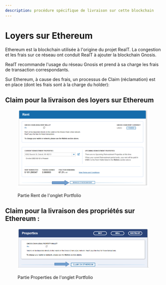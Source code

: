 ```yaml
---
description: procédure spécifique de livraison sur cette blockchain
---
```


# Loyers sur Ethereum

Ethereum est la blockchain utilisée à l'origine du projet RealT. La congestion et les frais sur ce réseau ont conduit RealT à ajouter la blockchain Gnosis.

RealT recommande l'usage du réseau Gnosis et prend à sa charge les frais de transaction correspondants.

Sur Ethereum, à cause des frais, un processus de Claim (réclamation) est en place (dont les frais sont à la charge du holder):&#x20;

## Claim pour la livraison des loyers sur Ethereum

<figure><img src="../../../.gitbook/assets/image (111).png" alt=""><figcaption><p>Partie Rent de l'onglet Portfolio</p></figcaption></figure>

## Claim pour la livraison des propriétés sur Ethereum :

<figure><img src="../../../.gitbook/assets/image (104).png" alt=""><figcaption><p>Partie Properties de l'onglet Portfolio</p></figcaption></figure>
